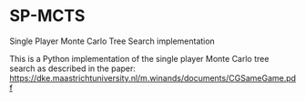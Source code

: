 # SP-MCTS
Single Player Monte Carlo Tree Search implementation

This is a Python implementation of the single player Monte Carlo tree search as described in the paper:
https://dke.maastrichtuniversity.nl/m.winands/documents/CGSameGame.pdf

